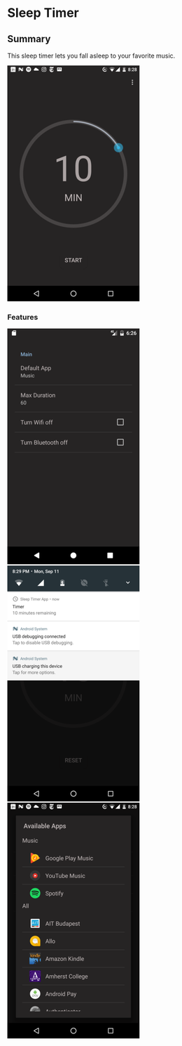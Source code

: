 # Sleep Timer

<h2>Summary</h2>
This sleep timer lets you fall asleep to your favorite music.


![Alt text](/images/main.png)


<h3>Features</h3>

![Alt text](/images/settings.png)
![Alt text](/images/notification.png)
![Alt text](/images/apps.png)


